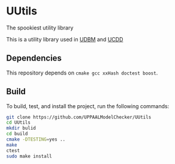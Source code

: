 # UUtils
The spookiest utility library

This is a utility library used in [UDBM](https://github.com/UPPAALModelChecker/UDBM) and [UCDD](https://github.com/UPPAALModelChecker/UCDD)

## Dependencies
This repository depends on `cmake gcc xxHash doctest boost`.
## Build
To build, test, and install the project, run the following commands:
```sh
git clone https://github.com/UPPAALModelChecker/UUtils
cd UUtils
mkdir bulid
cd build
cmake -DTESTING=yes ..
make
ctest
sudo make install
```
